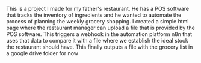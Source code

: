 This is a project I made for my father's restaurant. He has a POS software that tracks the inventory of ingredients and he 
wanted to automate the process of planning the weekly grocery shopping. I created a simple html page where the restaurant
manager can upload a file that is provided by the POS software. This triggers a webhook in the automation platform n8n that
uses that data to compare it with a file where we establish the ideal stock the restaurant should have. This finally outputs
a file with the grocery list in a google drive folder for now
